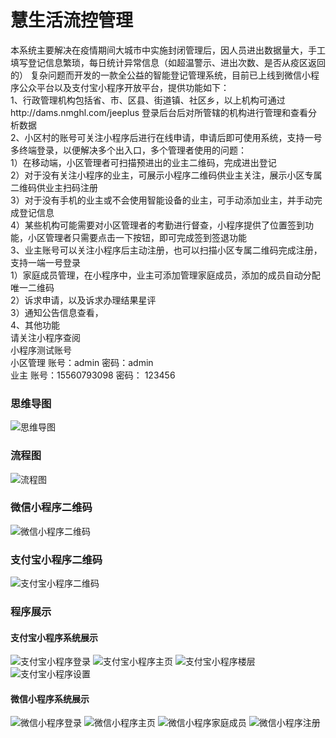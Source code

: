 # 慧生活流控管理
本系统主要解决在疫情期间大城市中实施封闭管理后，因人员进出数据量大，手工填写登记信息繁琐，每日统计异常信息（如超温警示、进出次数、是否从疫区返回的）
复杂问题而开发的一款全公益的智能登记管理系统，目前已上线到微信小程序公众平台以及支付宝小程序开放平台，提供功能如下：<br/>
1、行政管理机构包括省、市、区县、街道镇、社区乡，以上机构可通过http://dams.nmghl.com/jeeplus 登录后台后对所管辖的机构进行管理和查看分析数据<br/>
2、小区村的账号可关注小程序后进行在线申请，申请后即可使用系统，支持一号多终端登录，以便解决多个出入口，多个管理者使用的问题：<br/>
    1）在移动端，小区管理者可扫描预进出的业主二维码，完成进出登记<br/>
    2）对于没有关注小程序的业主，可展示小程序二维码供业主关注，展示小区专属二维码供业主扫码注册<br/>
    3）对于没有手机的业主或不会使用智能设备的业主，可手动添加业主，并手动完成登记信息<br/>
    4）某些机构可能需要对小区管理者的考勤进行督查，小程序提供了位置签到功能，小区管理者只需要点击一下按钮，即可完成签到签退功能<br/>
3、业主账号可以关注小程序后主动注册，也可以扫描小区专属二维码完成注册，支持一端一号登录<br/>
    1）家庭成员管理，在小程序中，业主可添加管理家庭成员，添加的成员自动分配唯一二维码<br/>
    2）诉求申请，以及诉求办理结果星评<br/>
    3）通知公告信息查看，<br/>
4、其他功能<br/>
    请关注小程序查阅<br/>
小程序测试账号<br/>
    小区管理 账号：admin   密码：admin<br/>
    业主     账号：15560793098   密码：  123456<br/>

### 思维导图
![思维导图](https://raw.githubusercontent.com/kzzn/kjfy/master/demoimgs/%E6%80%9D%E7%BB%B4%E5%AF%BC%E5%9B%BE.jpg)
### 流程图
![流程图](https://github.com/kzzn/kjfy/blob/master/demoimgs/%E6%B5%81%E7%A8%8B%E5%9B%BE.png)
### 微信小程序二维码
![微信小程序二维码](https://github.com/kzzn/kjfy/blob/master/demoimgs/wxcode.jpg)
### 支付宝小程序二维码
![支付宝小程序二维码](https://github.com/kzzn/kjfy/blob/master/demoimgs/alqrcode.jpg)


### 程序展示
#### 支付宝小程序系统展示
![支付宝小程序登录](https://github.com/kzzn/kjfy/blob/master/demoimgs/al/login.jpg)
![支付宝小程序主页](https://github.com/kzzn/kjfy/blob/master/demoimgs/al/main.jpg)
![支付宝小程序楼层](https://github.com/kzzn/kjfy/blob/master/demoimgs/al/floor.jpg)
![支付宝小程序设置](https://github.com/kzzn/kjfy/blob/master/demoimgs/al/me.jpg)
#### 微信小程序系统展示
![微信小程序登录](https://github.com/kzzn/kjfy/blob/master/demoimgs/wx/login.jpg)
![微信小程序主页](https://github.com/kzzn/kjfy/blob/master/demoimgs/wx/main.jpg)
![微信小程序家庭成员](https://github.com/kzzn/kjfy/blob/master/demoimgs/wx/family.jpg)
![微信小程序注册](https://github.com/kzzn/kjfy/blob/master/demoimgs/wx/register.jpg)
